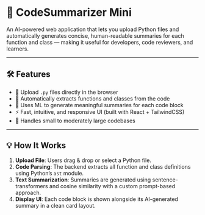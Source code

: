 # 🧠 CodeSummarizer Mini

An AI-powered web application that lets you upload Python files and automatically generates concise, human-readable summaries for each function and class — making it useful for developers, code reviewers, and learners.


---

## 🛠️ Features

- 📄 Upload `.py` files directly in the browser
- 🤖 Automatically extracts functions and classes from the code
- 📝 Uses ML to generate meaningful summaries for each code block
- ⚡ Fast, intuitive, and responsive UI (built with React + TailwindCSS)
- 🧩 Handles small to moderately large codebases

---

## 💡 How It Works

1. **Upload File**: Users drag & drop or select a Python file.
2. **Code Parsing**: The backend extracts all function and class definitions using Python’s `ast` module.
3. **Text Summarization**: Summaries are generated using sentence-transformers and cosine similarity with a custom prompt-based approach.
4. **Display UI**: Each code block is shown alongside its AI-generated summary in a clean card layout.
